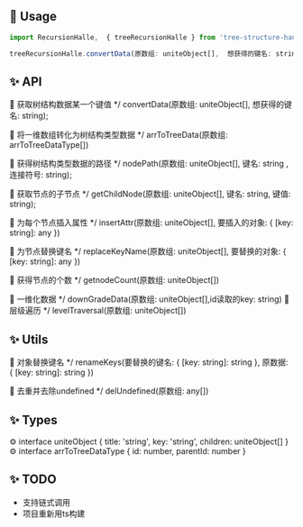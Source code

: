 ## 🔨 Usage
```jsx
import RecursionHalle,  { treeRecursionHalle } from 'tree-structure-handle';

treeRecursionHalle.convertData(原数组: uniteObject[],  想获得的键名: string);
```

## ✨ API


  🌈 获取树结构数据某一个键值
*/
convertData(原数组: uniteObject[],  想获得的键名: string);

  🌈 将一维数组转化为树结构类型数据
*/
arrToTreeData(原数组: arrToTreeDataType[])

  🌈 获得树结构类型数据的路径
*/
nodePath(原数组: uniteObject[], 键名: string ,连接符号: string);


  🌈 获取节点的子节点
*/
getChildNode(原数组: uniteObject[], 键名: string, 键值: string);

 🌈 为每个节点插入属性
*/
insertAttr(原数组: uniteObject[], 要插入的对象: { [key: string]: any })

 🌈 为节点替换键名
*/
replaceKeyName(原数组: uniteObject[], 要替换的对象: { [key: string]: any })

 🌈 获得节点的个数
*/
getnodeCount(原数组: uniteObject[])

 🌈 一维化数据
*/
downGradeData(原数组: uniteObject[],id读取的key: string)
 🌈 层级遍历
*/
levelTraversal(原数组: uniteObject[])


## ✨ Utils


 🌈 对象替换键名
*/
renameKeys(要替换的键名: { [key: string]: string }, 原数据: { [key: string]: string })

 🌈 去重并去除undefined
*/
delUndefined(原数组: any[])


## ✨ Types  
⚙️ interface uniteObject {
  title: 'string',
  key: 'string',
  children:  uniteObject[]
}
⚙️ interface arrToTreeDataType {
  id: number, parentId: number
}

## ✨ TODO
- 支持链式调用
- 项目重新用ts构建


